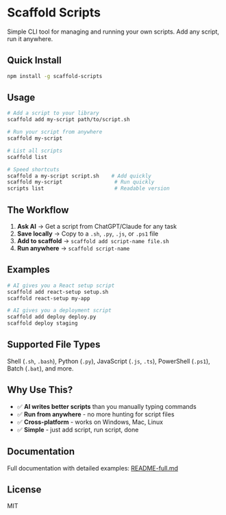 # Scaffold Scripts

Simple CLI tool for managing and running your own scripts. Add any script, run it anywhere.

## Quick Install

```bash
npm install -g scaffold-scripts
```

## Usage

```bash
# Add a script to your library
scaffold add my-script path/to/script.sh

# Run your script from anywhere
scaffold my-script

# List all scripts
scaffold list

# Speed shortcuts
scaffold a my-script script.sh    # Add quickly
scaffold my-script                 # Run quickly
scripts list                       # Readable version
```

## The Workflow

1. **Ask AI** → Get a script from ChatGPT/Claude for any task
2. **Save locally** → Copy to a `.sh`, `.py`, `.js`, or `.ps1` file  
3. **Add to scaffold** → `scaffold add script-name file.sh`
4. **Run anywhere** → `scaffold script-name`

## Examples

```bash
# AI gives you a React setup script
scaffold add react-setup setup.sh
scaffold react-setup my-app

# AI gives you a deployment script  
scaffold add deploy deploy.py
scaffold deploy staging
```

## Supported File Types

Shell (`.sh`, `.bash`), Python (`.py`), JavaScript (`.js`, `.ts`), PowerShell (`.ps1`), Batch (`.bat`), and more.

## Why Use This?

- ✅ **AI writes better scripts** than you manually typing commands
- ✅ **Run from anywhere** - no more hunting for script files
- ✅ **Cross-platform** - works on Windows, Mac, Linux
- ✅ **Simple** - just add script, run script, done

## Documentation

Full documentation with detailed examples: [README-full.md](./README-full.md)

## License

MIT